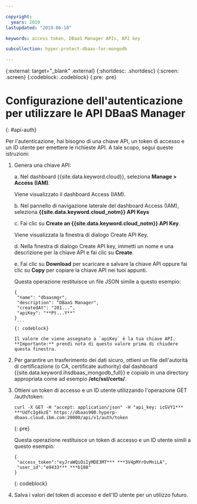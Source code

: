 ```yaml
---

copyright:
  years: 2019
lastupdated: "2019-06-10"

keywords: access token, DBaaS Manager APIs, API key

subcollection: hyper-protect-dbaas-for-mongodb

---
```


{:external: target="_blank" .external}
{:shortdesc: .shortdesc}
{:screen: .screen}
{:codeblock: .codeblock}
{:pre: .pre}


# Configurazione dell'autenticazione per utilizzare le API DBaaS Manager
{: #api-auth}

Per l'autenticazione, hai bisogno di una chiave API, un token di accesso e un ID utente per emettere le richieste API.
A tale scopo, segui queste istruzioni:

1. Genera una chiave API:

   a. Nel dashboard {{site.data.keyword.cloud}}, seleziona **Manage > Access (IAM)**.

      Viene visualizzato il dashboard Access (IAM).

   b. Nel pannello di navigazione laterale del dashboard Access (IAM), seleziona **{{site.data.keyword.cloud_notm}} API Keys**

   c. Fai clic su **Create an {{site.data.keyword.cloud_notm}} API Key**.

      Viene visualizzata la finestra di dialogo Create API Key.

   d. Nella finestra di dialogo Create API key, immetti un nome e una descrizione per la chiave API e fai clic su **Create**.

   e. Fai clic su **Download** per scaricare e salvare la chiave API oppure fai clic su **Copy** per copiare la chiave API nei tuoi appunti.

      Questa operazione restituisce un file JSON simile a questo esempio:

      ```
      {
       "name": "dbaasmgr",
       "description": "DBaaS Manager",
       "createdAt": "201...",
       "apiKey": "**Pt...Y**"
      }
       ```
      {: codeblock}

      Il valore che viene assegnato a `apiKey` è la tua chiave API. **Importante:** prendi nota di questo valore prima di chiudere questa finestra.

2. Per garantire un trasferimento dei dati sicuro, ottieni un file dell'autorità di certificazione (o CA, certificate authority) dal dashboard {{site.data.keyword.ihsdbaas_mongodb_full}} e copialo in una directory appropriata come ad esempio **/etc/ssl/certs/**.

3. Ottieni un token di accesso e un ID utente utilizzando l'operazione GET /auth/token:

    ```curl
    curl -X GET -H "accept: application/json" -H "api_key: icGVY1*** ***UdfcIg4kzE" https://dbaas900.hyperp-dbaas.cloud.ibm.com:20000/api/v1/auth/token
    ```
    {: pre}

    Questa operazione restituisce un token di accesso e un ID utente simili a questo esempio:

    ```
    {
     "access_token":"eyJraWQiOiIyMDE3MT*** ***3V4pMYrOvMniLA",
     "user_id":"e9433*** ***b188"
    }
    ```
    {: codeblock}

4. Salva i valori del token di accesso e dell'ID utente per un utilizzo futuro.
